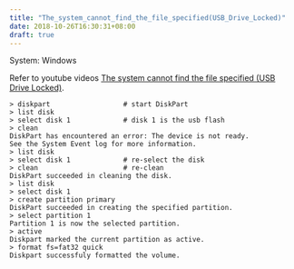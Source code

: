 ```yaml
---
title: "The_system_cannot_find_the_file_specified(USB_Drive_Locked)"
date: 2018-10-26T16:30:31+08:00
draft: true
---
```


System: Windows

Refer to youtube videos [The system cannot find the file specified (USB Drive Locked)](https://www.youtube.com/watch?v=09ifDFp5SmM).

```
> diskpart                  # start DiskPart
> list disk    
> select disk 1             # disk 1 is the usb flash
> clean
DiskPart has encountered an error: The device is not ready.
See the System Event log for more information.
> list disk
> select disk 1             # re-select the disk
> clean                     # re-clean
DiskPart succeeded in cleaning the disk.
> list disk 
> select disk 1
> create partition primary
DiskPart succeeded in creating the specified partition.
> select partition 1
Partition 1 is now the selected partition.
> active
Diskpart marked the current partition as active.
> format fs=fat32 quick
Diskpart successfuly formatted the volume.
```
